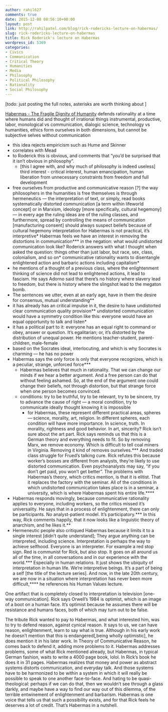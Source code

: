 ```yaml
---
author: rahil627
comments: true
date: 2015-12-08 08:56:10+00:00
layout: post
link: http://rahilpatel.com/blog/rick-rodericks-lecture-on-habermas/
slug: rick-rodericks-lecture-on-habermas
title: Rick Roderick's lecture on Habermas
wordpress_id: 5369
categories:
- Civics
- Communication
- Critical Theory
- Humanities
- Media
- Philosophy
- Political Philosophy
- Rationality
- Social Philosophy
---
```


[todo: just posting the full notes, asterisks are worth thinking about
]

[Habermas - The Fragile Dignity of Humanity](https://www.youtube.com/watch?v=itGtf3ZSkyQ)
defends rationality at a time where humans did and thought of irrational things
instrumental, productive, labor, monological vs communication, dialogic
science, technology vs humanities, ethics
form ourselves in both dimensions, but cannot be subjective selves without communication
  - this idea rejects empiricism such as Hume and Skinner
  - correlates with Mead
  - to Roderick this is obvious, and comments that “you’d be surprised that it isn’t obvious in philosophy”.
    - [this I agree with, and why much of philosophy is indeed useless]
third interest - critical interest, human emancipation, human liberation from unnecessary constraints from freedom and full development
  - free ourselves from productive and communicative reason [?]
the way philosophers in the humanities is free themselves is through hermeneutics — the interpretation of text, or simply, read books
systematically distorted communication [a term within lifeworld concept] or in Marxism, ideology [more specifically, cultural hegemony] — in every age the ruling ideas are of the ruling classes, and furthermore, spread by controlling the means of communication [manufacturing consent]
should always suspect beliefs because of cultural hegemony
interpretation for Habermas is not practical, it’s interpretive*
Habermas feels we have an interest in removing the distortions in communication***
in the negation: what would undistorted communication look like? Roderick answers with what I thought when asked the question: things other than just labor, but race, sex, class, colonialism, and so on*
communicative rationality
wants to disentangle enlightened action and barbaric actions including capitalism*
  - he mentions of a thought of a previous class, where the enlightenment thinking of science did not lead to enlightened actions, it lead to fascism. He says Adorno said that there’s no history where slavery lead to freedom, but there is history where the slingshot lead to the megaton bomb.
  - The sentences we utter, even at an early age, have in them the desire for consensus, mutual understanding**
  - it has already has an critical impulse in it, the desire to have undistorted clear communication
quality provision**
undistorted communication would have a symmetry condition like this: everyone would have an equal opportunity to talk and listen*
  - it has a political part to it: everyone has an equal right to command or obey, answer or question. It’s egalitarian; or, it’s distorted by the distribution of unequal power. He mentions teacher-student, parent-children, male-female
  - based on the Socrates ideal, interlocuting, and which is why Socrates is charming — he has no power
  - Habermas says the only force is only that everyone recognizes, which is a peculiar, strange, unforced force***
    - Habermas believes that much in rationality. That we can change our minds if we hear a better argument. And a free person can do that without feeling ashamed. So, at the end of the argument one could change their beliefs, not through distortion, but that strange force when one person becomes convinced.
    - conditions: try to be truthful, try to be relevant, try to be sincere, try to advance the cause of right — a moral condition, try to communicate ideally thought knowing it is impossible
      - for Habermas, these represent different practical areas, spheres — science, morality, art, religion. In different spheres, each condition will have more importance. In science, truth. In morality, rightness and good behavior. In art, sincerity? Rick isn’t sure about the art part. Rick says reminds us that this is a German theory and everything needs to fit.
So by removing Marx, we remove economy. Which is difficult to tell coal miners in Virginia. Removing it kind of removes ourselves.*** And traded class struggle for Frued’s talking cure. Rick refutes this because worker’s bosses are different from analysts, they’re likely to use distorted communication. Even psychoanalysts may say, “if you don’t get paid, you won’t get better”.
The problems with Habermas’s theory, which critics mention, is that it is elitist. That it replaces the factory with the seminar. All of the conditions in which undistorted communication takes place is in a seminar, a university, which is where Habermas spent his entire life.****
  - Habermas responds movingly, because communicative rationality applies to everyone, including workers, so the critics missed it’s universality. He says that in a process of enlightenment, there can only be participants. No analyst-patient model. It’s participatory.*** In this way, Rick comments happily, that it now looks like a linguistic theory of anarchism, and he likes it.**
  - Hermeneutic people also critiqued Habermas because it limits it to a single interest [didn’t quite understand]; They argue anything can be interpreted, including science.
Interpretation is perhaps the way to achieve selfhood. Everyone is an interpreter. For example a red stop sign. Red is communist for Rick, but also stop. It goes on all around us all of the time, in all conversations and in our experience with the world.*** Especially in human relations. It just shows the ubiquity of interpretation in human life. We’re interpretive beings. It’s a part of being a self [the title of the lecture series]. And now, in the late 20th century, we are now in a situation where interpretation has never been more difficult,**** he references his Human Values lecture.

One artifact that is completely closed to interpretation is television [one-way communication]. Rick says Orwell’s 1984 is optimist, which is an image of a boot on a human face. It’s optimist because he assumes there will be resistance and humans faces, both of which may turn out to be false.

The tribute Rick wanted to pay to Habermas, and what interested him, was to try to defend reason, against cynical reason. It says to us, we can have reason, enlightenment, learn to say what is true. Although in his early work he doesn’t mention that this is endangered[,being wholly optimistic], he does mention it in his later work. In Theory of Communicative Reason, he comes back to defend it, adding more problems to it. Habermas addresses problems, some of what Rick mentioned already, but Habermas, in typical German fashion, waits to write a 4000 page book, lolol. In Rick’s book he does it in 31 pages. Habermas realizes that money and power as abstract systems distorts communication, and everyday talk. And those systems have to be harmonized to be within a system in which it will really be possible to speak to one another face-to-face. And hating to be quasi-theological: perhaps if we can do that, then we wouldn’t see through a glass darkly, and maybe have a way to find our way out of this dilemma, of the terrible entwinement of enlightenment and barbarism. Habermas is one voice that tells us that such a possibility exists, and for that Rick feels he deserves a lot of credit. That’s Habermas in a nutshell.
